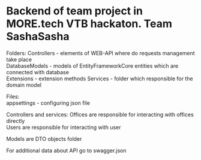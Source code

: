 # Backend of team project in MORE.tech VTB hackaton. Team SashaSasha

Folders:
Controllers - elements of WEB-API where do requests management take place  
DatabaseModels - models of EntityFrameworkCore entities which are connected with database  
Extensions - extension methods
Services - folder which responsible for the domain model  

Files:  
appsettings - configuring json file  

Controllers and services:
Offices are responsible for interacting with offices directly  
Users are responsible for interacting with user  

Models are DTO objects folder

For additional data about API go to swagger.json


